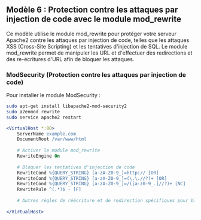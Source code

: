 ## Modèle 6 : Protection contre les attaques par injection de code avec le module mod_rewrite

Ce modèle utilise le module mod_rewrite pour protéger votre serveur Apache2 contre les attaques par injection de code, telles que les attaques XSS (Cross-Site Scripting) et les tentatives d'injection de SQL. Le module mod_rewrite permet de manipuler les URL et d'effectuer des redirections et des re-écritures d'URL afin de bloquer les attaques.
### ModSecurity (Protection contre les attaques par injection de code)
Pour installer le  module ModSecurity :
```bash
sudo apt-get install libapache2-mod-security2
sudo a2enmod rewrite
sudo service apache2 restart
```
```apache
<VirtualHost *:80>
    ServerName example.com
    DocumentRoot /var/www/html
    
    # Activer le module mod_rewrite
    RewriteEngine On
    
    # Bloquer les tentatives d'injection de code
    RewriteCond %{QUERY_STRING} [a-zA-Z0-9_]=http:// [OR]
    RewriteCond %{QUERY_STRING} [a-zA-Z0-9_]=(\.\.//?)+ [OR]
    RewriteCond %{QUERY_STRING} [a-zA-Z0-9_]=/([a-z0-9_.]//?)+ [NC]
    RewriteRule ^(.*)$ - [F]
    
    # Autres règles de réécriture et de redirection spécifiques pour bloquer les attaques
    
</VirtualHost> 

